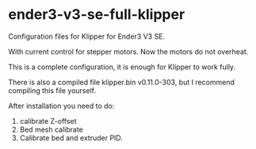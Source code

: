 # ender3-v3-se-full-klipper

Configuration files for Klipper for Ender3 V3 SE.

With current control for stepper motors.
Now the motors do not overheat.

This is a complete configuration, it is enough for Klipper to work fully.

There is also a compiled file klipper.bin  v0.11.0-303, but I recommend compiling this file yourself.

After installation you need to do:
1. calibrate Z-offset
2. Bed mesh calibrate
3. Calibrate bed and extruder PID.


